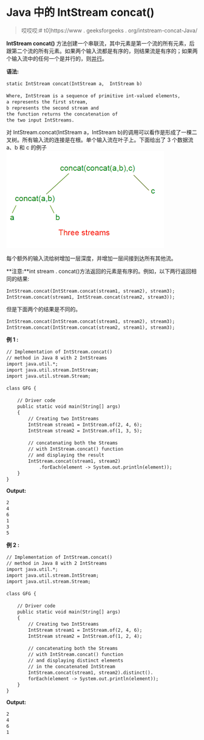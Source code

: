 # Java 中的 IntStream concat()

> 哎哎哎:# t0]https://www . geeksforgeeks . org/intstream-concat-Java/

**IntStream concat()** 方法创建一个串联流，其中元素是第一个流的所有元素，后跟第二个流的所有元素。如果两个输入流都是有序的，则结果流是有序的；如果两个输入流中的任何一个是并行的，则[并行](https://www.geeksforgeeks.org/parallel-data-processing-java-set-1/)。

**语法:**

```
static IntStream concat(IntStream a,  IntStream b)

Where, IntStream is a sequence of primitive int-valued elements,
a represents the first stream,
b represents the second stream and
the function returns the concatenation of
the two input IntStreams.

```

对 IntStream.concat(IntStream a，IntStream b)的调用可以看作是形成了一棵二叉树。所有输入流的连接是在根。单个输入流在叶子上。下面给出了 3 个数据流 a、b 和 c 的例子
![](img/0005a52aec8b8298617e6505d3ecd48b.png)

每个额外的输入流给树增加一层深度，并增加一层间接到达所有其他流。

**注意:**int stream . concat()方法返回的元素是有序的。例如，以下两行返回相同的结果:

```
IntStream.concat(IntStream.concat(stream1, stream2), stream3);
IntStream.concat(stream1, IntStream.concat(stream2, stream3));

```

但是下面两个的结果是不同的。

```
IntStream.concat(IntStream.concat(stream1, stream2), stream3); 
IntStream.concat(IntStream.concat(stream2, stream1), stream3);

```

**例 1 :**

```
// Implementation of IntStream.concat()
// method in Java 8 with 2 IntStreams
import java.util.*;
import java.util.stream.IntStream;
import java.util.stream.Stream;

class GFG {

    // Driver code
    public static void main(String[] args)
    {
        // Creating two IntStreams
        IntStream stream1 = IntStream.of(2, 4, 6);
        IntStream stream2 = IntStream.of(1, 3, 5);

        // concatenating both the Streams
        // with IntStream.concat() function
        // and displaying the result
        IntStream.concat(stream1, stream2)
            .forEach(element -> System.out.println(element));
    }
}
```

**Output:**

```
2
4
6
1
3
5

```

**例 2 :**

```
// Implementation of IntStream.concat()
// method in Java 8 with 2 IntStreams
import java.util.*;
import java.util.stream.IntStream;
import java.util.stream.Stream;

class GFG {

    // Driver code
    public static void main(String[] args)
    {
        // Creating two IntStreams
        IntStream stream1 = IntStream.of(2, 4, 6);
        IntStream stream2 = IntStream.of(1, 2, 4);

        // concatenating both the Streams
        // with IntStream.concat() function
        // and displaying distinct elements
        // in the concatenated IntStream
        IntStream.concat(stream1, stream2).distinct().
        forEach(element -> System.out.println(element));
    }
}
```

**Output:**

```
2
4
6
1

```